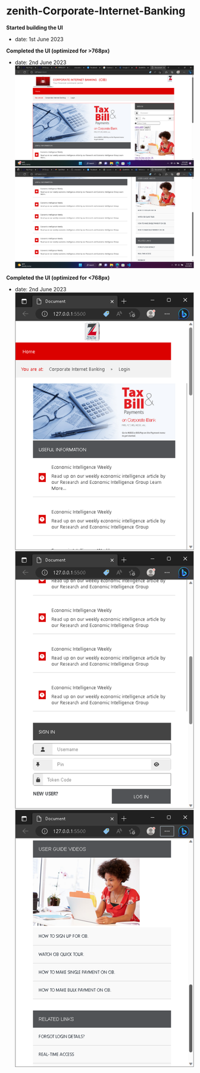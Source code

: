 # zenith-Corporate-Internet-Banking

**Started building the UI**
- date: 1st June 2023

**Completed the UI (optimized for >768px)**
- date: 2nd June 2023
![](./img/Laptop%20view%20top.png)
![](./img/Laptop%20View%20bottom.png)

**Completed the UI (optimized for <768px)**
- date: 2nd June 2023
![](./img/mobile%20view%201.png)
![](./img/mobileview%202%20(2).png)
![](./img/mobileview%203.png)